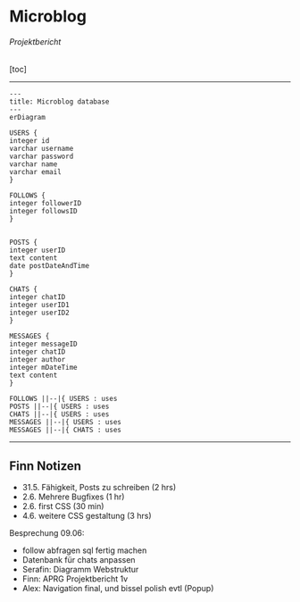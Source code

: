 # Microblog
###### Projektbericht

[toc]

___



```mermaid
---
title: Microblog database
---
erDiagram

USERS {
integer id
varchar username
varchar password
varchar name
varchar email
}

FOLLOWS {
integer followerID
integer followsID
}


POSTS {
integer userID
text content
date postDateAndTime
}

CHATS {
integer chatID
integer userID1
integer userID2
}

MESSAGES {
integer messageID
integer chatID
integer author
integer mDateTime
text content
}

FOLLOWS ||--|{ USERS : uses
POSTS ||--|{ USERS : uses 
CHATS ||--|{ USERS : uses
MESSAGES ||--|{ USERS : uses
MESSAGES ||--|{ CHATS : uses 
```



___



## Finn Notizen

- 31.5. Fähigkeit, Posts zu schreiben (2 hrs)
- 2.6. Mehrere Bugfixes (1 hr)
- 2.6. first CSS (30 min)
- 4.6. weitere CSS gestaltung (3 hrs)





Besprechung 09.06:

- follow abfragen sql fertig machen
- Datenbank für chats anpassen
- Serafin: Diagramm Webstruktur
- Finn: APRG Projektbericht 1v
- Alex: Navigation final, und bissel polish evtl (Popup) 
